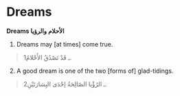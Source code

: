 Dreams
======

**Dreams الأحلام والرؤيا**

1. Dreams may [at times] come true.

> 1ـ قَدْ تَصْدُقُ الأَحْلامُ.

2. A good dream is one of the two [forms of] glad-tidings.

> 2ـ الرُؤْيا الصّالِحَةُ إحْدَى البِشارَتَيْنِ.


